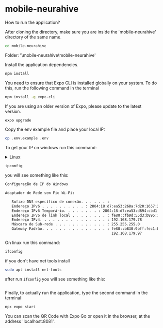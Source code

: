 # mobile-neurahive

How to run the application?

After cloning the directory, make sure you are inside the 'mobile-neurahive' directory of the same name.

```bash
cd mobile-neurahive
```

Folder: '\mobile-neurahive\mobile-neurahive'

Install the application dependencies.

```bash
npm install
```

You need to ensure that Expo CLI is installed globally on your system. To do this, run the following command in the terminal

```bash
npm install -g expo-cli
```

If you are using an older version of Expo, please update to the latest version.

```bash
expo upgrade
```

Copy the env example file and place your local IP:

```bash
cp .env.example .env
```

To get your IP on windows run this command:

<details>
    <summary>Linux</summary>
    
    ```bash
    ifconfig
    ```
</details>


```bash
ipconfig
```

you will see something like this:

```bash
Configuração de IP do Windows

Adaptador de Rede sem Fio Wi-Fi:

   Sufixo DNS específico de conexão. . . . . . :
   Endereço IPv6 . . . . . . . . . . : 2804:18:d7:ea53:268a:7d20:1657:2f52
   Endereço IPv6 Temporário. . . . . . . . : 2804:18:d7:ea53:d894:cbd1:2b13:9846
   Endereço IPv6 de link local . . . . . . . . : fe80::fb9d:55d3:b895:1ed9%11
   Endereço IPv4. . . . . . . .  . . . . . . . : 192.168.179.78
   Máscara de Sub-rede . . . . . . . . . . . . : 255.255.255.0
   Gateway Padrão. . . . . . . . . . . . . . . : fe80::b830:9bff:fec1:b9ca%11
                                                 192.168.179.97
```

On linux run this command:

```bash
ifconfig
```

if you don't have net tools install
```bash
sudo apt install net-tools
```

after run `ìfconfig` you will see something like this:

<!-- TODO: Run this command in linux and paste the result -->
```bash

```

Finally, to actually run the application, type the second command in the terminal

```bash
npx expo start
```

You can scan the QR Code with Expo Go or open it in the browser, at the address 'localhost:8081'.
